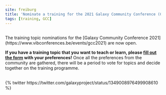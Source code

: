 ```yaml
---
site: freiburg
title: 'Nominate a training for the 2021 Galaxy Community Conference (GCC2021)'
tags: [training, GCC]
---
```


<br>
The training topic nominations for the [Galaxy Community Conference 2021](https://www.vibconferences.be/events/gcc2021) are now open. 

__If you have a training topic that you want to teach or learn, please [fill out the form](https://docs.google.com/forms/d/e/1FAIpQLSe-tfL-sD55RQcKU0W4wfglPbcpEZDbuwGQhGAeflhtgKqsew/viewform) with your preferences!__ Once all the preferences from the community are gathered, there will be a period to vote for topics and decide together on the training programme. 

<br>
{% twitter https://twitter.com/galaxyproject/status/1349008976499908610 %}
